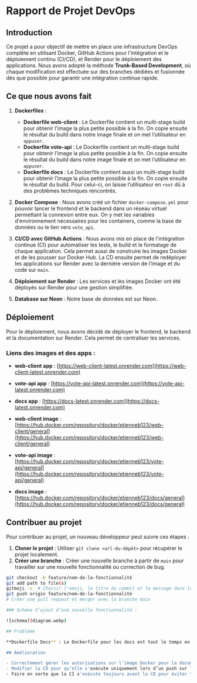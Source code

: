 # Rapport de Projet DevOps

## Introduction

Ce projet a pour objectif de mettre en place une infrastructure DevOps complète en utilisant Docker, GitHub Actions pour l'intégration et le déploiement continu (CI/CD), et Render pour le déploiement des applications. Nous avons adopté la méthode **Trunk-Based Development**, où chaque modification est effectuée sur des branches dédiées et fusionnée dès que possible pour garantir une intégration continue rapide.

## Ce que nous avons fait

1. **Dockerfiles** : 
   - **Dockerfile web-client** : Le Dockerfile contient un multi-stage build pour obtenir l’image la plus petite possible à la fin. On copie ensuite le résultat du build dans notre image finale et on met l’utilisateur en `appuser`.
   - **Dockerfile vote-api** : Le Dockerfile contient un multi-stage build pour obtenir l’image la plus petite possible à la fin. On copie ensuite le résultat du build dans notre image finale et on met l’utilisateur en `appuser`.
   - **Dockerfile docs** : Le Dockerfile contient aussi un multi-stage build pour obtenir l’image la plus petite possible à la fin. On copie ensuite le résultat du build. Pour celui-ci, on laisse l’utilisateur en `root` dû à des problèmes techniques rencontrés.

2. **Docker Compose** : 
   Nous avons créé un fichier `docker-compose.yml` pour pouvoir lancer le frontend et le backend dans un réseau virtuel permettant la connexion entre eux. On y met les variables d'environnement nécessaires pour les containers, comme la base de données ou le lien vers `vote_api`.

3. **CI/CD avec GitHub Actions** : 
   Nous avons mis en place de l'intégration continue (CI) pour automatiser les tests, le build et le formatage de chaque application. Cela permet aussi de construire les images Docker et de les pousser sur Docker Hub. La CD ensuite permet de redéployer les applications sur Render avec la dernière version de l’image et du code sur `main`.

4. **Déploiement sur Render** : 
   Les services et les images Docker ont été déployés sur Render pour une gestion simplifiée.

5. **Database sur Neon** : 
   Notre base de données est sur Neon.

## Déploiement

Pour le déploiement, nous avons décidé de déployer le frontend, le backend et la documentation sur Render. Cela permet de centraliser les services.

### Liens des images et des apps :

- **web-client app** : [https://web-client-latest.onrender.com](https://web-client-latest.onrender.com)
- **vote-api app** : [https://vote-api-latest.onrender.com](https://vote-api-latest.onrender.com)
- **docs app** : [https://docs-latest.onrender.com](https://docs-latest.onrender.com)

- **web-client image** : [https://hub.docker.com/repository/docker/etienneb123/web-client/general](https://hub.docker.com/repository/docker/etienneb123/web-client/general)
- **vote-api image** : [https://hub.docker.com/repository/docker/etienneb123/vote-api/general](https://hub.docker.com/repository/docker/etienneb123/vote-api/general)
- **docs image** : [https://hub.docker.com/repository/docker/etienneb123/docs/general](https://hub.docker.com/repository/docker/etienneb123/docs/general)

## Contribuer au projet

Pour contribuer au projet, un nouveau développeur peut suivre ces étapes :

1. **Cloner le projet** : Utiliser `git clone <url-du-dépôt>` pour récupérer le projet localement.
2. **Créer une branche** : Créer une nouvelle branche à partir de `main` pour travailler sur une nouvelle fonctionnalité ou correction de bug. 

```bash
git checkout -b feature/nom-de-la-fonctionnalité
git add path to file(s)
gitmoji -c  # Choisir l'emoji, le titre du commit et le message dans le commit
git push origin feature/nom-de-la-fonctionnalité
# Créer une pull request et merger avec la branche main

### Schéma d’ajout d’une nouvelle fonctionnalité :

![schema](diagram.webp)

## Problème

**Dockerfile Docs** : Le Dockerfile pour les docs est tout le temps en mode root. Nous avions des problèmes lors de l'exécution du container, l’utilisateur `appuser` ne pouvait pas accéder à certains fichiers.

## Amélioration

- Correctement gérer les autorisations sur l’image Docker pour la documentation.
- Modifier la CD pour qu’elle s'exécute uniquement lors d’un push sur la branche `main`.
- Faire en sorte que la CI s'exécute toujours avant la CD pour éviter tout conflit.
